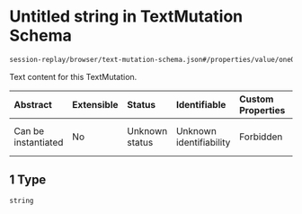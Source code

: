 # Untitled string in TextMutation Schema

```txt
session-replay/browser/text-mutation-schema.json#/properties/value/oneOf/1
```

Text content for this TextMutation.

| Abstract            | Extensible | Status         | Identifiable            | Custom Properties | Additional Properties | Access Restrictions | Defined In                                                                                                    |
| :------------------ | :--------- | :------------- | :---------------------- | :---------------- | :-------------------- | :------------------ | :------------------------------------------------------------------------------------------------------------ |
| Can be instantiated | No         | Unknown status | Unknown identifiability | Forbidden         | Allowed               | none                | [text-mutation-schema.json\*](../out/session-replay/browser/text-mutation-schema.json "open original schema") |

## 1 Type

`string`
